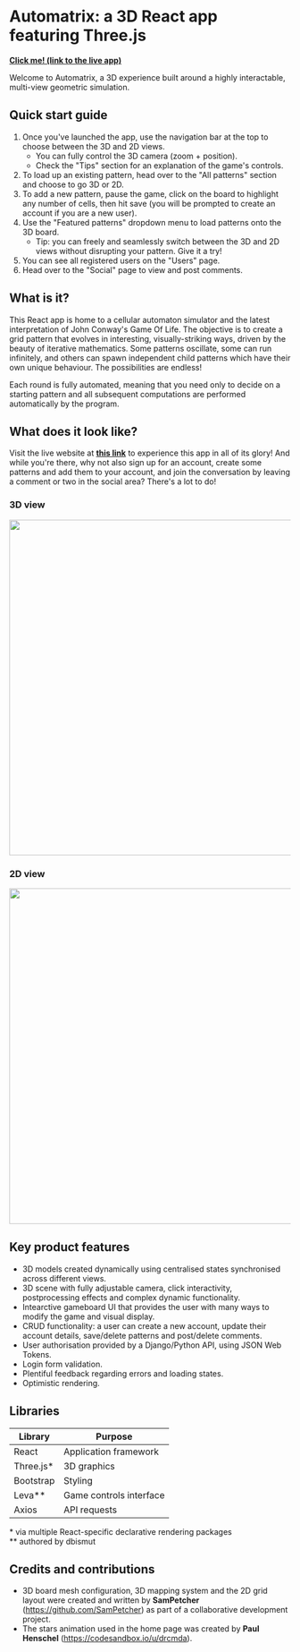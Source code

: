 # Automatrix: a 3D React app featuring Three.js</span>

**[Click me! (link to the live app)](https://automatrix.vercel.app)** 

Welcome to Automatrix, a 3D experience built around a highly interactable, multi-view geometric simulation.

## Quick start guide
1. Once you've launched the app, use the navigation bar at the top to choose between the 3D and 2D views.
    - You can fully control the 3D camera (zoom + position).
    - Check the "Tips" section for an explanation of the game's controls.
2. To load up an existing pattern, head over to the "All patterns" section and choose to go 3D or 2D.
3. To add a new pattern, pause the game, click on the board to highlight any number of cells, then hit save (you will be prompted to create an account if you are a new user).
4. Use the "Featured patterns" dropdown menu to load patterns onto the 3D board.
    - Tip: you can freely and seamlessly switch between the 3D and 2D views without disrupting your pattern. Give it a try!
5. You can see all registered users on the "Users" page.
6. Head over to the "Social" page to view and post comments.

## What is it?
This React app is home to a cellular automaton simulator and the latest interpretation of John Conway's Game Of Life. The objective is to create a grid pattern that evolves in interesting, visually-striking ways, driven by the beauty of iterative mathematics. Some patterns oscillate, some can run infinitely, and others can spawn independent child patterns which have their own unique behaviour. The possibilities are endless!

Each round is fully automated, meaning that you need only to decide on a starting pattern and all subsequent computations are performed automatically by the program.

## What does it look like?
Visit the live website at **[this link](https://automatrix.vercel.app/)** to experience this app in all of its glory! And while you're there, why not also sign up for an account, create some patterns and add them to your account, and join the conversation by leaving a comment or two in the social area? There's a lot to do!

### 3D view
<img width=600 src="https://github.com/3782291211/3D-geometric-sim/blob/main/3d.gif?raw=true">

### 2D view

<img width=600 src="https://github.com/3782291211/3D-geometric-sim/blob/main/2d.gif?raw=true">

## Key product features
- 3D models created dynamically using centralised states synchronised across different views.
- 3D scene with fully adjustable camera, click interactivity, postprocessing effects and complex dynamic functionality.
- Intearctive gameboard UI that provides the user with many ways to modify the game and visual display.
- CRUD functionality: a user can create a new account, update their account details, save/delete patterns and post/delete comments.
- User authorisation provided by a Django/Python API, using JSON Web Tokens.
- Login form validation.
- Plentiful feedback regarding errors and loading states.
- Optimistic rendering.

## Libraries
Library | Purpose
--- | ---
React | Application framework
Three.js* | 3D graphics
Bootstrap | Styling
Leva** | Game controls interface
Axios | API requests

\* via multiple React-specific declarative rendering packages <br>
\** authored by dbismut

## Credits and contributions
- 3D board mesh configuration, 3D mapping system and the 2D grid layout were created and written by **SamPetcher** (https://github.com/SamPetcher) as part of a collaborative development project.
- The stars animation used in the home page was created by **Paul Henschel** (https://codesandbox.io/u/drcmda).


